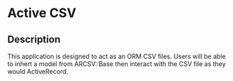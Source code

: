# Active CSV


## Description

This application is designed to act as an ORM CSV files. Users will be able to inhert a model from ARCSV::Base then interact with the CSV file as they would ActiveRecord.

